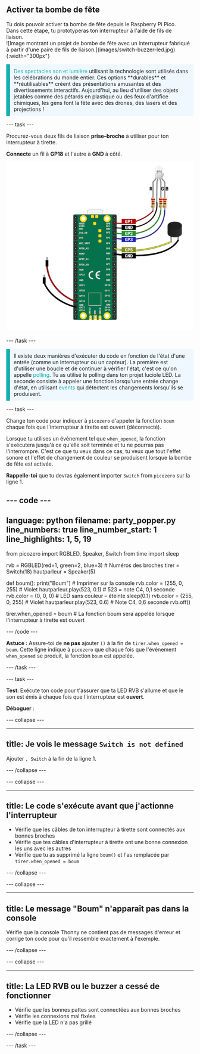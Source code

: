 ## Activer ta bombe de fête

<div style="display: flex; flex-wrap: wrap">
<div style="flex-basis: 200px; flex-grow: 1; margin-right: 15px;">
Tu dois pouvoir activer ta bombe de fête depuis le Raspberry Pi Pico. Dans cette étape, tu prototyperas ton interrupteur à l'aide de fils de liaison. 
</div>
<div>
![Image montrant un projet de bombe de fête avec un interrupteur fabriqué à partir d'une paire de fils de liaison.](images/switch-buzzer-led.jpg){:width="300px"}
</div>
</div>

<p style='border-left: solid; border-width:10px; border-color: #0faeb0; background-color: aliceblue; padding: 10px;'>
<span style="color: #0faeb0">Des spectacles son et lumière</span> utilisant la technologie sont utilisés dans les célébrations du monde entier. Ces options **durables** et **réutilisables** créent des présentations amusantes et des divertissements interactifs. Aujourd'hui, au lieu d'utiliser des objets jetables comme des pétards en plastique ou des feux d'artifice chimiques, les gens font la fête avec des drones, des lasers et des projections !
</p>

--- task ---

Procurez-vous deux fils de liaison **prise–broche** à utiliser pour ton interrupteur à tirette.

**Connecte** un fil à **GP18** et l'autre à **GND** à côté.

![Un schéma de câblage montrant un fil de liaison attaché à GP18 et un autre fil de liaison connecté à GND.](images/jumper-switch.png)

--- /task ---

<p style='border-left: solid; border-width:10px; border-color: #0faeb0; background-color: aliceblue; padding: 10px;'>Il existe deux manières d'exécuter du code en fonction de l'état d'une entrée (comme un interrupteur ou un capteur). La première est d'utiliser une boucle et de continuer à vérifier l'état, c'est ce qu'on appelle <span style="color: #0faeb0">polling</span>. Tu as utilisé le polling dans ton projet luciole LED. La seconde consiste à appeler une fonction lorsqu'une entrée change d'état, en utilisant <span style="color: #0faeb0">events</span> qui détectent les changements lorsqu'ils se produisent. 
</p>

--- task ---

Change ton code pour indiquer à `picozero` d'appeler la fonction `boum` chaque fois que l'interrupteur à tirette est ouvert (déconnecté).

Lorsque tu utilises un événement tel que `when_opened`, la fonction s'exécutera jusqu'à ce qu'elle soit terminée et tu ne pourras pas l'interrompre. C'est ce que tu veux dans ce cas, tu veux que tout l'effet sonore et l'effet de changement de couleur se produisent lorsque la bombe de fête est activée.

**Rappelle-toi** que tu devras également importer `Switch` from `picozero` sur la ligne 1.

--- code ---
---
language: python
filename: party_popper.py
line_numbers: true
line_number_start: 1
line_highlights: 1, 5, 19
---
from picozero import RGBLED, Speaker, Switch
from time import sleep

rvb = RGBLED(red=1, green=2, blue=3) # Numéros des broches 
tirer = Switch(18)
hautparleur = Speaker(5)

def boum():
    print("Boum") # Imprimer sur la console
    rvb.color = (255, 0, 255) # Violet
    hautparleur.play(523, 0.1) # 523 = note C4, 0,1 seconde
    rvb.color = (0, 0, 0) # LED sans couleur – éteinte
    sleep(0.1)
    rvb.color = (255, 0, 255) # Violet
    hautparleur.play(523, 0.6) # Note C4, 0,6 seconde
    rvb.off()
        
tirer.when_opened = boum # La fonction boum sera appelée lorsque l'interrupteur à tirette est ouvert

--- /code ---

**Astuce :** Assure-toi de **ne pas** ajouter `()` à la fin de `tirer.when_opened = boum`. Cette ligne indique à `picozero` que chaque fois que l'événement `when_opened` se produit, la fonction `boum` est appelée.

--- /task ---

--- task ---

**Test**: Exécute ton code pour t'assurer que ta LED RVB s'allume et que le son est émis à chaque fois que l'interrupteur est **ouvert**.

**Déboguer** :

--- collapse ---

---
title: Je vois le message `Switch is not defined`
---

Ajouter `, Switch` à la fin de la ligne 1.

--- /collapse ---

--- collapse ---

---
title: Le code s'exécute avant que j'actionne l'interrupteur
---

+ Vérifie que les câbles de ton interrupteur à tirette sont connectés aux bonnes broches
+ Vérifie que tes câbles d'interrupteur à tirette ont une bonne connexion les uns avec les autres
+ Vérifie que tu as supprimé la ligne `boum()` et l'as remplacée par `tirer.when_opened = boum`

--- /collapse ---

--- collapse ---

---
title: Le message "Boum" n'apparaît pas dans la console
---

Vérifie que la console Thonny ne contient pas de messages d'erreur et corrige ton code pour qu'il ressemble exactement à l'exemple.

--- /collapse ---

--- collapse ---

---
title: La LED RVB ou le buzzer a cessé de fonctionner
---

+ Vérifie que les bonnes pattes sont connectées aux bonnes broches
+ Vérifie les connexions mal fixées
+ Vérifie que la LED n'a pas grillé

--- /collapse ---

--- /task ---
